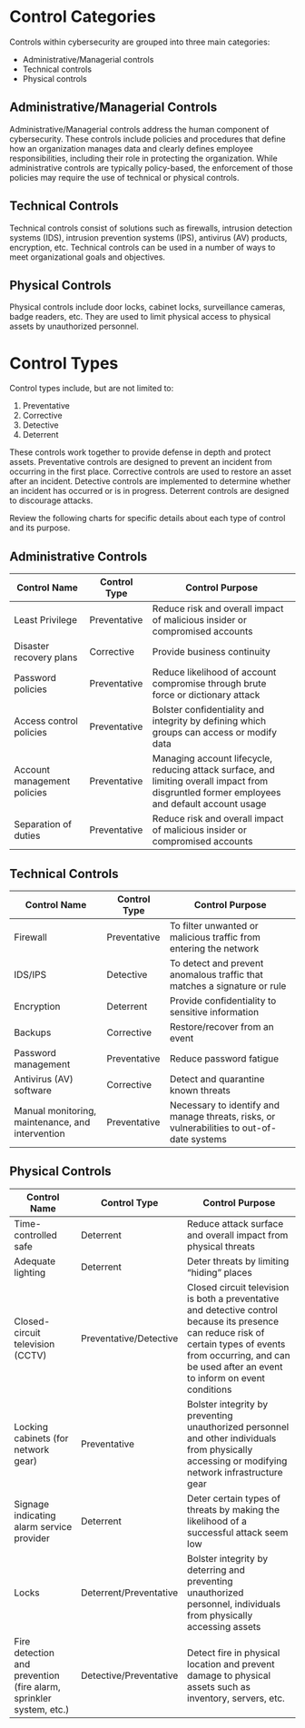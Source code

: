 # Control Categories

Controls within cybersecurity are grouped into three main categories:

- Administrative/Managerial controls
- Technical controls
- Physical controls

## Administrative/Managerial Controls

Administrative/Managerial controls address the human component of cybersecurity. These controls include policies and procedures that define how an organization manages data and clearly defines employee responsibilities, including their role in protecting the organization. While administrative controls are typically policy-based, the enforcement of those policies may require the use of technical or physical controls.

## Technical Controls

Technical controls consist of solutions such as firewalls, intrusion detection systems (IDS), intrusion prevention systems (IPS), antivirus (AV) products, encryption, etc. Technical controls can be used in a number of ways to meet organizational goals and objectives.

## Physical Controls

Physical controls include door locks, cabinet locks, surveillance cameras, badge readers, etc. They are used to limit physical access to physical assets by unauthorized personnel.

# Control Types

Control types include, but are not limited to:

1. Preventative
2. Corrective
3. Detective
4. Deterrent

These controls work together to provide defense in depth and protect assets. Preventative controls are designed to prevent an incident from occurring in the first place. Corrective controls are used to restore an asset after an incident. Detective controls are implemented to determine whether an incident has occurred or is in progress. Deterrent controls are designed to discourage attacks.

Review the following charts for specific details about each type of control and its purpose.

## Administrative Controls

| Control Name                | Control Type | Control Purpose                                              |
| --------------------------- | ------------ | ------------------------------------------------------------ |
| Least Privilege             | Preventative | Reduce risk and overall impact of malicious insider or compromised accounts |
| Disaster recovery plans     | Corrective   | Provide business continuity                                  |
| Password policies           | Preventative | Reduce likelihood of account compromise through brute force or dictionary attack |
| Access control policies     | Preventative | Bolster confidentiality and integrity by defining which groups can access or modify data |
| Account management policies | Preventative | Managing account lifecycle, reducing attack surface, and limiting overall impact from disgruntled former employees and default account usage |
| Separation of duties        | Preventative | Reduce risk and overall impact of malicious insider or compromised accounts |

## Technical Controls

| Control Name                                     | Control Type | Control Purpose                                              |
| ------------------------------------------------ | ------------ | ------------------------------------------------------------ |
| Firewall                                         | Preventative | To filter unwanted or malicious traffic from entering the network |
| IDS/IPS                                          | Detective    | To detect and prevent anomalous traffic that matches a signature or rule |
| Encryption                                       | Deterrent    | Provide confidentiality to sensitive information             |
| Backups                                          | Corrective   | Restore/recover from an event                                |
| Password management                              | Preventative | Reduce password fatigue                                      |
| Antivirus (AV) software                          | Corrective   | Detect and quarantine known threats                          |
| Manual monitoring, maintenance, and intervention | Preventative | Necessary to identify and manage threats, risks, or vulnerabilities to out-of-date systems |

## Physical Controls

| Control Name                                                 | Control Type           | Control Purpose                                              |
| ------------------------------------------------------------ | ---------------------- | ------------------------------------------------------------ |
| Time-controlled safe                                         | Deterrent              | Reduce attack surface and overall impact from physical threats |
| Adequate lighting                                            | Deterrent              | Deter threats by limiting “hiding” places                    |
| Closed-circuit television (CCTV)                             | Preventative/Detective | Closed circuit television is both a preventative and detective control because its presence can reduce risk of certain types of events from occurring, and can be used after an event to inform on event conditions |
| Locking cabinets (for network gear)                          | Preventative           | Bolster integrity by preventing unauthorized personnel and other individuals from physically accessing or modifying network infrastructure gear |
| Signage indicating alarm service provider                    | Deterrent              | Deter certain types of threats by making the likelihood of a successful attack seem low |
| Locks                                                        | Deterrent/Preventative | Bolster integrity by deterring and preventing unauthorized personnel, individuals from physically accessing assets |
| Fire detection and prevention (fire alarm, sprinkler system, etc.) | Detective/Preventative | Detect fire in physical location and prevent damage to physical assets such as inventory, servers, etc. |